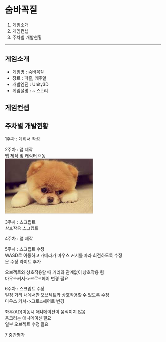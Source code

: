 # 숨바꼭질

1. 게임소개
2. 게임컨셉
3. 주차별 개발현황

---

## 게임소개

 - 게임명 : 숨바꼭질
 - 장르 : 퍼즐, 캐주얼
 - 개발엔진 : Unity3D
 - 게임설명 : ~
스토리

## 게임컨셉

## 주차별 개발현황   

1주차 : 계획서 작성   

2주차 : 맵 제작   
맵 제작 및 캐릭터 이동   
![img](./imgs/다운로드.jpg)

3주차 : 스크립트   
상호작용 스크립트

4주차 : 맵 제작   


5주차 : 스크립트 수정   
WASD로 이동하고 카메라가 마우스 커서를 따라 회전하도록 수정   
문 수정
라이트 추가

오브젝트와 상호작용할 때 거리와 관계없이 상호작용 됨   
마우스커서->크로스헤어 변경 필요   

6주차 : 스크립트 수정   
일정 거리 내에서만 오브젝트와 상호작용할 수 있도록 수정   
마우스 커서->크로스헤어로 변경
   
좌우(AD)이동시 애니메이션이 움직이지 않음   
웅크리는 애니메이션 필요   
일부 오브젝트 수정 필요   

7 중간평가

